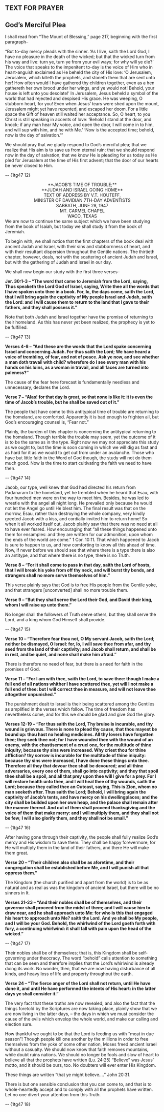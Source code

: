 **TEXT FOR PRAYER**
-------------------

**God’s Merciful Plea**
-----------------------

 I shall read from “The Mount of Blessing,” page 217, beginning with the first paragraph–

 “But to-day mercy pleads with the sinner. ‘As I live, saith the Lord God, I have no pleasure in the death of the wicked; but that the wicked turn from his way and live: turn ye, turn ye from your evil ways; for why will ye die?’ The voice that speaks to the impenitent to-day is the voice of Him who in heart-anguish exclaimed as He beheld the city of His love: ‘O Jerusalem, Jerusalem, which killeth the prophets, and stoneth them that are sent unto her! How often would I have gathered thy children together, even as a hen gathereth her own brood under her wings, and ye would not! Behold, your house is left unto you desolate!’ In Jerusalem, Jesus beheld a symbol of the world that had rejected and despised His grace. He was weeping, O stubborn heart, for you! Even when Jesus’ tears were shed upon the mount, Jerusalem might yet have repented, and escaped her doom. For a little space the Gift of heaven still waited her acceptance. So, O heart, to you Christ is still speaking in accents of love: ‘Behold I stand at the door, and knock; if any man hear My voice, and open the door, I will come in to him, and will sup with him, and he with Me.’ ‘Now is the accepted time; behold, now is the day of salvation.’”

 We should pray that we gladly respond to God’s merciful plea; that we realize that His aim is to save us from eternal ruin; that we should respond now in the day of salvation; that we know He is pleading for us today as He pled for Jerusalem at the time of His first advent; that the door of our hearts be never closed to Him.

 -- {1tg47 12}   
  
  <div style="text-align: center;">**JACOB’S TIME OF TROUBLE;**</div><div style="text-align: center;">**JUDAH AND ISRAEL GOING HOME**</div><div style="text-align: justify;"></div><div style="text-align: center;">TEXT OF ADDRESS BY V.T. HOUTEFF,</div><div style="text-align: center;">MINISTER OF DAVIDIAN 7TH-DAY ADVENTISTS</div><div style="text-align: center;">SABBATH, JUNE 28, 1947</div><div style="text-align: center;">MT. CARMEL CHAPEL</div><div style="text-align: center;">WACO, TEXAS</div> We are now to continue the same subject which we have been studying from the book of Isaiah, but today we shall study it from the book of Jeremiah.

 To begin with, we shall notice that the first chapters of the book deal with ancient Judah and Israel, with their sins and stubbornness of heart, and with their resultant dispersion throughout the Gentile nations. The thirtieth chapter, however, deals, not with the scattering of ancient Judah and Israel, but with the gathering of Judah and Israel in our day.

We shall now begin our study with the first three verses–

 **Jer. 30:1-3 – “The word that came to Jeremiah from the Lord, saying, Thus speaketh the Lord God of Israel, saying, Write thee all the words that I have spoken unto thee in a book. For, lo, the days come, saith the Lord, that I will bring again the captivity of My people Israel and Judah, saith the Lord: and I will cause them to return to the land that I gave to their fathers, and they shall possess it.”**

Note that both Judah and Israel together have the promise of returning to their homeland. As this has never yet been realized, the prophecy is yet to be fulfilled.

 -- {1tg47 13}   
  
   **Verses 4-6 – “And these are the words that the Lord spake concerning Israel and concerning Judah. For thus saith the Lord; We have heard a voice of trembling, of fear, and not of peace. Ask ye now, and see whether a man doth travail with child? wherefore do I see every man with his hands on his loins, as a woman in travail, and all faces are turned into paleness?”**

The cause of the fear here forecast is fundamentally needless and unnecessary, declares the Lord.

 **Verse 7 – “Alas! for that day is great, so that none is like it: it is even the time of Jacob’s trouble, but he shall be saved out of it.”**

 The people that have come to this antitypical time of trouble are returning to the homeland, are comforted. Apparently it is bad enough to frighten all, but God’s encouraging counsel is, “Fear not.”

 Plainly, the burden of this chapter is concerning the antitypical returning to the homeland. Though terrible the trouble may seem, yet the outcome of it is to be the same as in the type. Right now we may not appreciate this study as we ought to, but the time is soon coming in which we will dig as fast and as hard for it as we would to get out from under an avalanche. Those who have but little faith in the Word of God though, the study will not do them much good. Now is the time to start cultivating the faith we need to have then.

 -- {1tg47 14}   
  
   Jacob, our type, well knew that God had directed his return from Padanaram to the homeland, yet he trembled when he heard that Esau, with four hundred men were on the way to meet him. Besides, he was led to wrestle with the angel all night long. He prevailed only because he would not let the Angel go until He blest him. The final result was that on the morrow, Esau, rather than destroying the whole company, very kindly greeted Jacob with a kiss, and cordially invited him to return home! So when it all worked itself out, Jacob plainly saw that there was no need at all to have ever feared. How encouraging that “all these things happened unto them for ensamples: and they are written for our admonition, upon whom the ends of the world are come.” 1 Cor. 10:11. That which happened to Jacob is sure to happen to us, and how comforting to know all this ahead of time. Now, if never before we should see that where there is a type there is also an antitype, and that where there is no type, there is no Truth.

 **Verse 8 – “For it shall come to pass in that day, saith the Lord of hosts, that I will break his yoke from off thy neck, and will burst thy bonds, and strangers shall no more serve themselves of him.”**

 This verse plainly says that God is to free His people from the Gentile yoke, and that strangers [unconverted] shall no more trouble them.

**Verse 9 – “But they shall serve the Lord their God, and David their king, whom I will raise up unto them.”**

No longer shall the followers of Truth serve others, but they shall serve the Lord, and a king whom God Himself shall provide.

 -- {1tg47 15}   
  
   **Verse 10 – “Therefore fear thou not, O My servant Jacob, saith the Lord; neither be dismayed, O Israel: for, lo, I will save thee from afar, and thy seed from the land of their captivity; and Jacob shall return, and shall be in rest, and be quiet, and none shall make him afraid.”**

There is therefore no need of fear, but there is a need for faith in the promises of God.

 **Verse 11 – “For I am with thee, saith the Lord, to save thee: though I make a full end of all nations whither I have scattered thee, yet will I not make a full end of thee: but I will correct thee in measure, and will not leave thee altogether unpunished.”**

 The punishment dealt to Israel is their being scattered among the Gentiles as amplified in the verses which follow. The time of freedom has nevertheless come, and for this we should be glad and give God the glory.

 **Verses 12-19 – “For thus saith the Lord, Thy bruise is incurable, and thy wound is grievous. There is none to plead thy cause, that thou mayest be bound up: thou hast no healing medicines. All thy lovers have forgotten thee; they seek thee not; for I have wounded thee with the wound of an enemy, with the chastisement of a cruel one, for the multitude of thine iniquity; because thy sins were increased. Why criest thou for thine affliction? thy sorrow is incurable for the multitude of thine iniquity: because thy sins were increased, I have done these things unto thee. Therefore all they that devour thee shall be devoured; and all thine adversaries, every one of them, shall go into captivity; and they that spoil thee shall be a spoil, and all that prey upon thee will I give for a prey. For I will restore health unto thee, and I will heal thee of thy wounds, saith the Lord; because they called thee an Outcast, saying, This is Zion, whom no man seeketh after. Thus saith the Lord; Behold, I will bring again the captivity of Jacob’s tents, and have mercy on his dwellingplaces; and the city shall be builded upon her own heap, and the palace shall remain after the manner thereof. And out of them shall proceed thanksgiving and the voice of them that make merry: and I will multiply them, and they shall not be few; I will also glorify them, and they shall not be small.”**

 -- {1tg47 16}   
  
   After having gone through their captivity, the people shall fully realize God’s mercy and His wisdom to save them. They shall be happy forevermore, for He will multiply them in the land of their fathers, and there He will make them great.

 **Verse 20 – “Their children also shall be as aforetime, and their congregation shall be established before Me, and I will punish all that oppress them.”**

 The Kingdom (the church purified and apart from the world) is to be as natural and as real as was the kingdom of ancient Israel, but there will be no sinners in It.

 **Verses 21-23 – “And their nobles shall be of themselves, and their governor shall proceed from the midst of them; and I will cause him to draw near, and he shall approach unto Me: for who is this that engaged his heart to approach unto Me? saith the Lord. And ye shall be My people, and I will be your God. Behold, the whirlwind of the Lord goeth forth with fury, a continuing whirlwind: it shall fall with pain upon the head of the wicked.”**

 -- {1tg47 17}   
  
   Their nobles shall be of themselves; that is, this Kingdom shall be self-governing under theocracy. The word “behold” calls attention to something that can be seen and therefore implies that the Lord’s whirlwind is already doing its work. No wonder, then, that we are now having disturbance of all kinds, and heavy loss of life and property throughout the earth.

 **Verse 24 – “The fierce anger of the Lord shall not return, until He have done it, and until He have performed the intents of His heart: in the latter days ye shall consider it.”**

 The very fact that these truths are now revealed, and also the fact that the things foretold by the Scriptures are now taking place, plainly show that we are now living in the latter days, – the days in which we must consider the cause of the evils which envelop the whole world, and make our calling and election sure.

 How thankful we ought to be that the Lord is feeding us with “meat in due season”! Though people kill one another by the millions in order to free themselves from the yoke of some other nation, Moses freed ancient Israel without a casualty. We should now know that faith removes mountains, while doubt ruins nations. We should no longer be fools and slow of heart to believe all that the prophets have written (Lu. 24:25) “Believe” was Jesus’ motto, and it should be ours, too. No doubters will ever enter His Kingdom.

 These things are written “that ye might believe….” John 20:31.

 There is but one sensible conclusion that you can come to, and that is to whole-heartedly accept and to comply with all the prophets have written. Let no one divert your attention from this Truth.

 -- {1tg47 18}   
  
  